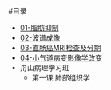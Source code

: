 #目录
- [01-脂肪抑制](01_mri01.md)
- [02-波谱成像](02_mri02.md)
- [03-直肠癌MRI检查及分期](03_mri03.md)
- [04-小气道病变影像学改变](04_CT01.md)
- 舟山病理学习班
    - 第一课 肺部组织学